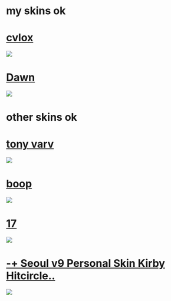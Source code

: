 # my skins ok

# [cvlox](https://drive.google.com/uc?export=download&id=1ivcCfEHxYYVgXApXGMeoHZGqPaJi58jI)
![](https://i.imgur.com/bmRLG2o.jpg)

# [Dawn](https://drive.google.com/uc?export=download&id=1bQZt92S7WjUc76b2tdQApHxkNvzGxxR6)
![](https://i.imgur.com/5ghipYe.jpg)

# other skins ok

# [tony varv](https://mega.nz/file/5WZ1TCDb#kGvBLznI9aH-KxbBQsIkOl5Lumaeere0Jn9rj7qaP4Q)
![](https://osu.ppy.sh/ss/15626158/88a1)

# [boop](https://mega.nz/file/Fb5kGSZT#DhQ6vXx1L-0ndf6sr4yoNwE6kwnvjDA1PgK4Ev5GkLs)
![](https://osu.ppy.sh/ss/14733957/6cce)

# [17](https://circle-people.com/wp-content/Skins/Cookiezi/Cookiezi%2017%202016-02-27.osk)
![](https://shigeskinss.s-ul.eu/QCnNRWem)

# [-+ Seoul v9 Personal Skin Kirby Hitcircle..](https://shigeskinss.s-ul.eu/gEfiNoTv)
![](https://i.imgur.com/CD6mvWT.png)
